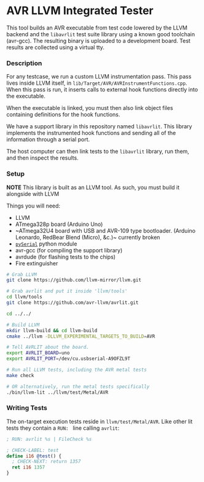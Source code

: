 # AVR LLVM Integrated Tester

This tool builds an AVR executable from test code lowered by the LLVM backend and the
`libavrlit` test suite library using a known good toolchain (avr-gcc). The
resulting binary is uploaded to a development board. Test results are collected
using a virtual tty.

### Description

For any testcase, we run a custom LLVM instrumentation pass. This pass lives inside
LLVM itself, in `lib/Target/AVR/AVRInstrumentFunctions.cpp`. When this pass is run,
it inserts calls to external hook functions directly into the executable.

When the executable is linked, you must then also link object files containing
definitions for the hook functions.

We have a support library in this repository named `libavrlit`. This library
implements the instrumented hook functions and sending all of the information
through a serial port.

The host computer can then link tests to the `libavrlit` library, run them,
and then inspect the results.

### Setup

**NOTE** This library is built as an LLVM tool. As such, you must build it alongside
with LLVM

Things you will need:
  * LLVM
  * ATmega328p board (Arduino Uno)
  * ~ATmega32U4 board with USB and AVR-109 type bootloader. (Arduino Leonardo,
    RedBear Blend (Micro), &c.)~ currently broken
  * [`pySerial`](http://pyserial.sourceforge.net) python module
  * avr-gcc (for compiling the support library)
  * avrdude (for flashing tests to the chips)
  * Fire extinguisher

```bash
# Grab LLVM
git clone https://github.com/llvm-mirror/llvm.git

# Grab avrlit and put it inside 'llvm/tools'
cd llvm/tools
git clone https://github.com/avr-llvm/avrlit.git

cd ../../

# Build LLVM
mkdir llvm-build && cd llvm-build
cmake ../llvm -DLLVM_EXPERIMENTAL_TARGETS_TO_BUILD=AVR

# Tell AVRLIT about the board.
export AVRLIT_BOARD=uno
export AVRLIT_PORT=/dev/cu.usbserial-A9OFZL9T

# Run all LLVM tests, including the AVR metal tests
make check

# OR alternatively, run the metal tests specifically
./bin/llvm-lit ../llvm/test/Metal/AVR
```

### Writing Tests

The on-target execution tests reside in `llvm/test/Metal/AVR`. Like other lit
tests they contain a `RUN: ` line calling `avrlit`:

```llvm
; RUN: avrlit %s | FileCheck %s

; CHECK-LABEL: test
define i16 @test() {
  ; CHECK-NEXT: return 1357
  ret i16 1357
}
```
